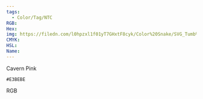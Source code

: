 ```yaml
---
tags:
  - Color/Tag/NTC
RGB:
Hex:
img: https://filedn.com/l0hpzxl1f01yT7GHxtF8cyk/Color%20Snake/SVG_Tumb%20Mass%20No%20Name/E3BEBE.svg
CMYK:
HSL:
Name:
---
```

Cavern Pink
```palette
#E3BEBE
```
RGB
